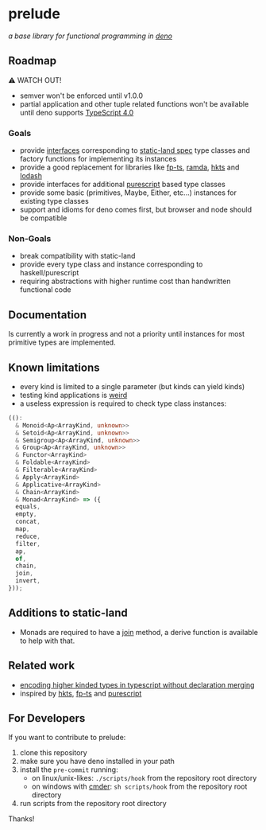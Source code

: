 # prelude

_a base library for functional programming in [deno][deno]_

## Roadmap

:warning:	WATCH OUT!

- semver won't be enforced until v1.0.0
- partial application and other tuple related functions won't be available until deno supports [TypeScript 4.0][ts4x]

### Goals

- provide [interfaces][static-land] corresponding to [static-land spec][spec] type classes and factory functions for implementing its instances
- provide a good replacement for libraries like [fp-ts][fp-ts], [ramda][ramda], [hkts][hkts] and [lodash][lodash]
- provide interfaces for additional [purescript][purs] based type classes
- provide some basic (primitives, Maybe, Either, etc...) instances for existing type classes
- support and idioms for deno comes first, but browser and node should be compatible

### Non-Goals

- break compatibility with static-land
- provide every type class and instance corresponding to haskell/purescript 
- requiring abstractions with higher runtime cost than handwritten functional code

## Documentation

Is currently a work in progress and not a priority until instances for most primitive types are implemented.

## Known limitations

- every kind is limited to a single parameter (but kinds can yield kinds)
- testing kind applications is [weird][ktest]
- a useless expression is required to check type class instances:

```ts
(():
  & Monoid<Ap<ArrayKind, unknown>>
  & Setoid<Ap<ArrayKind, unknown>>
  & Semigroup<Ap<ArrayKind, unknown>>
  & Group<Ap<ArrayKind, unknown>>
  & Functor<ArrayKind>
  & Foldable<ArrayKind>
  & Filterable<ArrayKind>
  & Apply<ArrayKind>
  & Applicative<ArrayKind>
  & Chain<ArrayKind>
  & Monad<ArrayKind> => ({
  equals,
  empty,
  concat,
  map,
  reduce,
  filter,
  ap,
  of,
  chain,
  join,
  invert,
}));
```

## Additions to static-land

- Monads are required to have a [join][mjoin] method, a derive function is available to help with that.

## Related work

- [encoding higher kinded types in typescript without declaration merging][lazythis]
- inspired by [hkts][hkts], [fp-ts][fp-ts] and [purescript][purs]

## For Developers

If you want to contribute to prelude:

1. clone this repository
2. make sure you have deno installed in your path
3. install the `pre-commit` running:
    - on linux/unix-likes: `./scripts/hook` from the repository root directory
    - on windows with [cmder][term]: `sh scripts/hook` from the repository root directory
4. run scripts from the repository root directory

Thanks!

[deno]: https://deno.land
[ts4x]: https://www.typescriptlang.org/docs/handbook/release-notes/typescript-4-0.html
[static-land]: https://github.com/kress95/prelude/blob/master/static-land.ts
[spec]: https://github.com/fantasyland/static-land
[fp-ts]: https://github.com/gcanti/fp-ts
[ramda]: https://github.com/ramda/ramda
[hkts]: https://github.com/pelotom/hkts
[lodash]: https://github.com/lodash/lodash
[purs]: https://github.com/purescript/purescript
[ktest]: https://github.com/kress95/prelude/blob/master/kind_test.ts
[mjoin]: https://github.com/kress95/prelude/blob/master/control/monad.ts#L6
[lazythis]: https://gist.github.com/ENvironmentSet/1662a140f99381bc85fd6be51ecdcbb5
[term]: https://cmder.net
